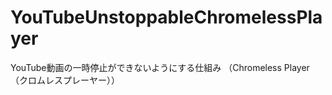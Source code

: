 YouTubeUnstoppableChromelessPlayer
==================================

YouTube動画の一時停止ができないようにする仕組み （Chromeless Player（クロムレスプレーヤー）） 